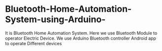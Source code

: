 # Bluetooth-Home-Automation-System-using-Arduino-
It is Bluetooth Home Automation System. Here we use Bluetooth Module to operator Electric Device. We use Arduino Bluetooth controller Android app to operate Different devices
